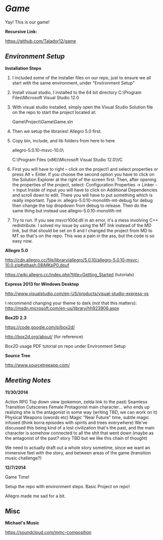 *Game*
====

Yay! This is our game!

**Recursive Link:**

https://github.com/Talador12/game

*Environment Setup*
---

**Installation Steps**

1. I included some of the installer files on our repo, just to ensure we all start with the same environment, under "Environment Setup"
2. Install visual studio, I installed to the 64 bit directory C:\Program Files\Microsoft Visual Studio 12.0
3. With visual studio installed, simply open the Visual Studio Solution file on the repo to start the project located at:

	Game\Project\Game\Game.sln

4. Then we setup the libraries! Allegro 5.0 first.
5. Copy bin, include, and lib folders from here to here 

	allegro-5.0.10-msvc-10.0\

	C:\Program Files (x86)\Microsoft Visual Studio 12.0\VC
6. First you will have to right – click on the project1 and select properties or press Alt + Enter. If you choose the second option you have to click on the Solution Explorer at the right of the screen first. Then, after opening the properties of the project, select: Configuration Properties -> Linker -> Input Inside of input you will have to click on Additional Dependencies and scroll down to edit. There you will have to put something which is really important. Type in: allegro-5.0.10-monolith-mt-debug for debug then change the top dropdown from debug to release. Then do the same thing but instead use allegro-5.0.10-monolith-mt
7. Try to run. If you see msvcr100d.dll in an error, it's a mess involving C++ redistribute. I solved my issue by using the MT link instead of the MD link, but that should be set on 6 and I changed the project from MD to MT so that's on the repo.  This was a pain in the ass, but the code is so easy now.


**Allegro 5.0**

http://cdn.allegro.cc/file/library/allegro/5.0.10/allegro-5.0.10-msvc-10.0.zip#sthash.08iMKpP0.dpuf

https://wiki.allegro.cc/index.php?title=Getting_Started (tutorials)

**Express 2013 for Windows Desktop**

http://www.visualstudio.com/en-US/products/visual-studio-express-vs

I recommend changing your theme to dark (not that this matters): http://msdn.microsoft.com/en-us/library/hh923906.aspx

**Box2D 2.3**

https://code.google.com/p/box2d/

http://box2d.org/about/ (for reference)

Box2D usage PDF tutorial on repo under Environment Setup

**Source Tree**

http://www.sourcetreeapp.com/

*Meeting Notes*
---

**11/30/2014**

Action RPG
Top down view (pokemon, zelda link to the past)
Seamless Transition
Cutscenes
Female Protagonist main character... who ends up realizing she is the antagonist in some way (writing TBD, we can work on it)
Physical Weapons (swords etc)
Magic
"Near Future" time, subtle magic infused (think korra episodes with spirits and trees everywhere)
We've discussed this being kind of a lost civilization that's the past, and the main character is somehow connected to all the shit that went down (maybe as the antagonist of the past? story TBD but we like this chain of thought)

We need to actually draft out a whole story sometime, since we want an immersive feel with the story, and between areas of the game (transition music challenge?)

**12/7/2014**

Game Time!

Setup the repo with environment steps.
Basic Project on repo!

Allegro made me sad for a bit.


Misc
---
**Michael's Music**

https://soundcloud.com/mmc-composition
